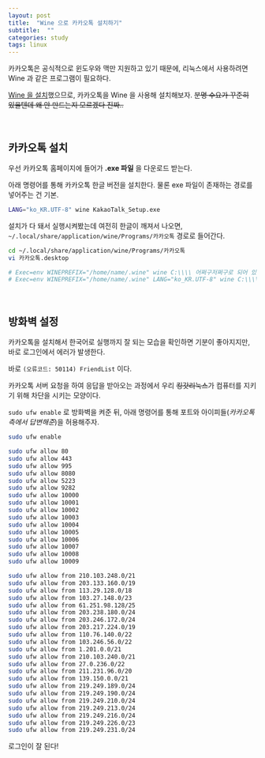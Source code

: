 ```yaml
---
layout: post
title:  "Wine 으로 카카오톡 설치하기"
subtitle:  ""
categories: study
tags: linux
---
```


카카오톡은 공식적으로 윈도우와 맥만 지원하고 있기 때문에, 리눅스에서 사용하려면 Wine 과 같은 프로그램이 필요하다.

[Wine 을 설치](https://bconfiden2.github.io/study/2021/08/12/wine/)했으므로, 카카오톡을 Wine 을 사용해 설치해보자. ~~분명 수요가 꾸준히 있을텐데 왜 안 만드는지 모르겠다 진짜..~~

<br>

## 카카오톡 설치

우선 카카오톡 홈페이지에 들어가 **.exe 파일** 을 다운로드 받는다.

아래 명령어를 통해 카카오톡 한글 버전을 설치한다. 물론 exe 파일이 존재하는 경로를 넣어주는 건 기본.
```bash
LANG="ko_KR.UTF-8" wine KakaoTalk_Setup.exe
```

설치가 다 돼서 실행시켜봤는데 여전히 한글이 깨져서 나오면, ```~/.local/share/application/wine/Programs/카카오톡``` 경로로 들어간다.

```bash
cd ~/.local/share/application/wine/Programs/카카오톡
vi 카카오톡.desktop

# Exec=env WINEPREFIX="/home/name/.wine" wine C:\\\\ 어쩌구저쩌구로 되어 있을 텐데,
# Exec=env WINEPREFIX="/home/name/.wine" LANG="ko_KR.UTF-8" wine C:\\\\ 로 바꾼 뒤 저장.
```

<br>

## 방화벽 설정

카카오톡을 설치해서 한국어로 실행까지 잘 되는 모습을 확인하면 기분이 좋아지지만, 바로 로그인에서 에러가 발생한다.

바로 ```(오류코드: 50114) FriendList``` 이다.

카카오톡 서버 요청을 하여 응답을 받아오는 과정에서 우리 ~~킹갓리눅스~~가 컴퓨터를 지키기 위해 차단을 시키는 모양이다.

```sudo ufw enable``` 로 방화벽을 켜준 뒤, 아래 명령어를 통해 포트와 아이피들(*카카오톡 측에서 답변해준*)을 허용해주자.

```bash
sudo ufw enable

sudo ufw allow 80
sudo ufw allow 443
sudo ufw allow 995
sudo ufw allow 8080
sudo ufw allow 5223
sudo ufw allow 9282
sudo ufw allow 10000
sudo ufw allow 10001
sudo ufw allow 10002
sudo ufw allow 10003
sudo ufw allow 10004
sudo ufw allow 10005
sudo ufw allow 10006
sudo ufw allow 10007
sudo ufw allow 10008
sudo ufw allow 10009

sudo ufw allow from 210.103.248.0/21
sudo ufw allow from 203.133.160.0/19
sudo ufw allow from 113.29.128.0/18
sudo ufw allow from 103.27.148.0/23
sudo ufw allow from 61.251.98.128/25
sudo ufw allow from 203.238.180.0/24
sudo ufw allow from 203.246.172.0/24
sudo ufw allow from 203.217.224.0/19
sudo ufw allow from 110.76.140.0/22
sudo ufw allow from 103.246.56.0/22
sudo ufw allow from 1.201.0.0/21
sudo ufw allow from 210.103.240.0/21
sudo ufw allow from 27.0.236.0/22
sudo ufw allow from 211.231.96.0/20
sudo ufw allow from 139.150.0.0/21
sudo ufw allow from 219.249.189.0/24
sudo ufw allow from 219.249.190.0/24
sudo ufw allow from 219.249.210.0/24
sudo ufw allow from 219.249.213.0/24
sudo ufw allow from 219.249.216.0/24
sudo ufw allow from 219.249.226.0/23
sudo ufw allow from 219.249.231.0/24
```

로그인이 잘 된다!